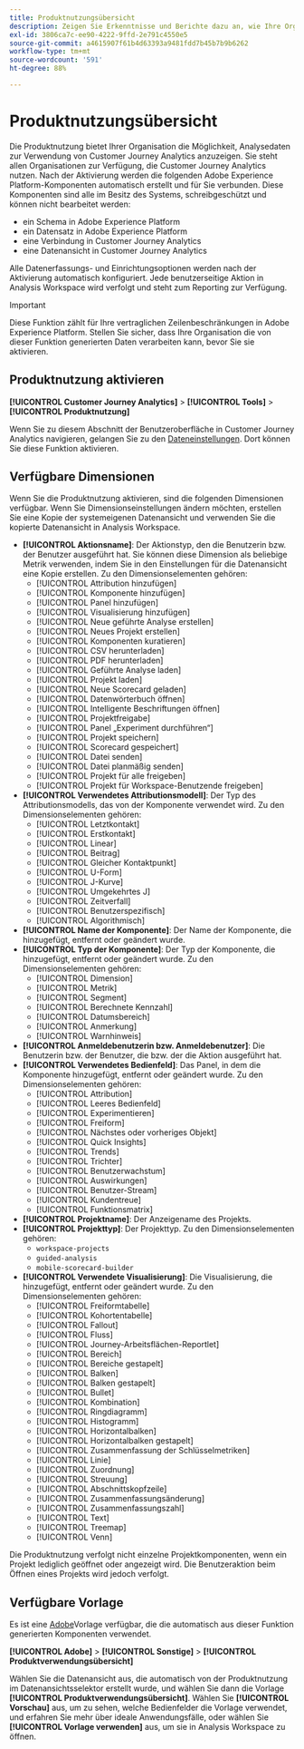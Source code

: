 ```yaml
---
title: Produktnutzungsübersicht
description: Zeigen Sie Erkenntnisse und Berichte dazu an, wie Ihre Organisation Customer Journey Analytics nutzt.
exl-id: 3806ca7c-ee90-4222-9ffd-2e791c4550e5
source-git-commit: a4615907f61b4d63393a9481fdd7b45b7b9b6262
workflow-type: tm+mt
source-wordcount: '591'
ht-degree: 88%

---
```


# Produktnutzungsübersicht

Die Produktnutzung bietet Ihrer Organisation die Möglichkeit, Analysedaten zur Verwendung von Customer Journey Analytics anzuzeigen. Sie steht allen Organisationen zur Verfügung, die Customer Journey Analytics nutzen. Nach der Aktivierung werden die folgenden Adobe Experience Platform-Komponenten automatisch erstellt und für Sie verbunden. Diese Komponenten sind alle im Besitz des Systems, schreibgeschützt und können nicht bearbeitet werden:

* ein Schema in Adobe Experience Platform
* ein Datensatz in Adobe Experience Platform
* eine Verbindung in Customer Journey Analytics
* eine Datenansicht in Customer Journey Analytics

Alle Datenerfassungs- und Einrichtungsoptionen werden nach der Aktivierung automatisch konfiguriert. Jede benutzerseitige Aktion in Analysis Workspace wird verfolgt und steht zum Reporting zur Verfügung.

>[!IMPORTANT]
>
>Diese Funktion zählt für Ihre vertraglichen Zeilenbeschränkungen in Adobe Experience Platform. Stellen Sie sicher, dass Ihre Organisation die von dieser Funktion generierten Daten verarbeiten kann, bevor Sie sie aktivieren.

## Produktnutzung aktivieren

**[!UICONTROL Customer Journey Analytics]** > **[!UICONTROL Tools]** > **[!UICONTROL Produktnutzung]**

Wenn Sie zu diesem Abschnitt der Benutzeroberfläche in Customer Journey Analytics navigieren, gelangen Sie zu den [Dateneinstellungen](data-settings.md). Dort können Sie diese Funktion aktivieren.

## Verfügbare Dimensionen

Wenn Sie die Produktnutzung aktivieren, sind die folgenden Dimensionen verfügbar. Wenn Sie Dimensionseinstellungen ändern möchten, erstellen Sie eine Kopie der systemeigenen Datenansicht und verwenden Sie die kopierte Datenansicht in Analysis Workspace.

* **[!UICONTROL Aktionsname]**: Der Aktionstyp, den die Benutzerin bzw. der Benutzer ausgeführt hat. Sie können diese Dimension als beliebige Metrik verwenden, indem Sie in den Einstellungen für die Datenansicht eine Kopie erstellen. Zu den Dimensionselementen gehören:
   * [!UICONTROL Attribution hinzufügen]
   * [!UICONTROL Komponente hinzufügen]
   * [!UICONTROL Panel hinzufügen]
   * [!UICONTROL Visualisierung hinzufügen]
   * [!UICONTROL Neue geführte Analyse erstellen]
   * [!UICONTROL Neues Projekt erstellen]
   * [!UICONTROL Komponenten kuratieren]
   * [!UICONTROL CSV herunterladen]
   * [!UICONTROL PDF herunterladen]
   * [!UICONTROL Geführte Analyse laden]
   * [!UICONTROL Projekt laden]
   * [!UICONTROL Neue Scorecard geladen]
   * [!UICONTROL Datenwörterbuch öffnen]
   * [!UICONTROL Intelligente Beschriftungen öffnen]
   * [!UICONTROL Projektfreigabe]
   * [!UICONTROL Panel „Experiment durchführen“]
   * [!UICONTROL Projekt speichern]
   * [!UICONTROL Scorecard gespeichert]
   * [!UICONTROL Datei senden]
   * [!UICONTROL Datei planmäßig senden]
   * [!UICONTROL Projekt für alle freigeben]
   * [!UICONTROL Projekt für Workspace-Benutzende freigeben]
* **[!UICONTROL Verwendetes Attributionsmodell]**: Der Typ des Attributionsmodells, das von der Komponente verwendet wird. Zu den Dimensionselementen gehören:
   * [!UICONTROL Letztkontakt]
   * [!UICONTROL Erstkontakt]
   * [!UICONTROL Linear]
   * [!UICONTROL Beitrag]
   * [!UICONTROL Gleicher Kontaktpunkt]
   * [!UICONTROL U-Form]
   * [!UICONTROL J-Kurve]
   * [!UICONTROL Umgekehrtes J]
   * [!UICONTROL Zeitverfall]
   * [!UICONTROL Benutzerspezifisch]
   * [!UICONTROL Algorithmisch]
* **[!UICONTROL Name der Komponente]**: Der Name der Komponente, die hinzugefügt, entfernt oder geändert wurde.
* **[!UICONTROL Typ der Komponente]**: Der Typ der Komponente, die hinzugefügt, entfernt oder geändert wurde. Zu den Dimensionselementen gehören:
   * [!UICONTROL Dimension]
   * [!UICONTROL Metrik]
   * [!UICONTROL Segment]
   * [!UICONTROL Berechnete Kennzahl]
   * [!UICONTROL Datumsbereich]
   * [!UICONTROL Anmerkung]
   * [!UICONTROL Warnhinweis]
* **[!UICONTROL Anmeldebenutzerin bzw. Anmeldebenutzer]**: Die Benutzerin bzw. der Benutzer, die bzw. der die Aktion ausgeführt hat.
* **[!UICONTROL Verwendetes Bedienfeld]**: Das Panel, in dem die Komponente hinzugefügt, entfernt oder geändert wurde. Zu den Dimensionselementen gehören:
   * [!UICONTROL Attribution]
   * [!UICONTROL Leeres Bedienfeld]
   * [!UICONTROL Experimentieren]
   * [!UICONTROL Freiform]
   * [!UICONTROL Nächstes oder vorheriges Objekt]
   * [!UICONTROL Quick Insights]
   * [!UICONTROL Trends]
   * [!UICONTROL Trichter]
   * [!UICONTROL Benutzerwachstum]
   * [!UICONTROL Auswirkungen]
   * [!UICONTROL Benutzer-Stream]
   * [!UICONTROL Kundentreue]
   * [!UICONTROL Funktionsmatrix]
* **[!UICONTROL Projektname]**: Der Anzeigename des Projekts.
* **[!UICONTROL Projekttyp]**: Der Projekttyp. Zu den Dimensionselementen gehören:
   * `workspace-projects`
   * `guided-analysis`
   * `mobile-scorecard-builder`
* **[!UICONTROL Verwendete Visualisierung]**: Die Visualisierung, die hinzugefügt, entfernt oder geändert wurde. Zu den Dimensionselementen gehören:
   * [!UICONTROL Freiformtabelle]
   * [!UICONTROL Kohortentabelle]
   * [!UICONTROL Fallout]
   * [!UICONTROL Fluss]
   * [!UICONTROL Journey-Arbeitsflächen-Reportlet]
   * [!UICONTROL Bereich]
   * [!UICONTROL Bereiche gestapelt]
   * [!UICONTROL Balken]
   * [!UICONTROL Balken gestapelt]
   * [!UICONTROL Bullet]
   * [!UICONTROL Kombination]
   * [!UICONTROL Ringdiagramm]
   * [!UICONTROL Histogramm]
   * [!UICONTROL Horizontalbalken]
   * [!UICONTROL Horizontalbalken gestapelt]
   * [!UICONTROL Zusammenfassung der Schlüsselmetriken]
   * [!UICONTROL Linie]
   * [!UICONTROL Zuordnung]
   * [!UICONTROL Streuung]
   * [!UICONTROL Abschnittskopfzeile]
   * [!UICONTROL Zusammenfassungsänderung]
   * [!UICONTROL Zusammenfassungszahl]
   * [!UICONTROL Text]
   * [!UICONTROL Treemap]
   * [!UICONTROL Venn]

Die Produktnutzung verfolgt nicht einzelne Projektkomponenten, wenn ein Projekt lediglich geöffnet oder angezeigt wird. Die Benutzeraktion beim Öffnen eines Projekts wird jedoch verfolgt.

## Verfügbare Vorlage

Es ist eine [Adobe](/help/analysis-workspace/templates/use-templates.md)Vorlage verfügbar, die die automatisch aus dieser Funktion generierten Komponenten verwendet.

**[!UICONTROL Adobe]** > **[!UICONTROL Sonstige]** > **[!UICONTROL Produktverwendungsübersicht]**

Wählen Sie die Datenansicht aus, die automatisch von der Produktnutzung im Datenansichtsselektor erstellt wurde, und wählen Sie dann die Vorlage **[!UICONTROL Produktverwendungsübersicht]**. Wählen Sie **[!UICONTROL Vorschau]** aus, um zu sehen, welche Bedienfelder die Vorlage verwendet, und erfahren Sie mehr über ideale Anwendungsfälle, oder wählen Sie **[!UICONTROL Vorlage verwenden]** aus, um sie in Analysis Workspace zu öffnen.
